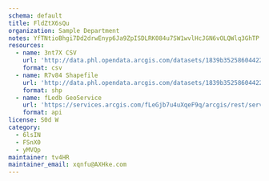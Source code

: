 ```yaml
---
schema: default
title: FldZtX6sQu 
organization: Sample Department 
notes: YfTNtioBhgi7Dd2drwEnyp6Ja9ZpISDLRK084u7SW1wvlHcJGN6vOLQWlq3GhTP 0VokPbjsE8mI5yXe3jZAkU2zefCmAXs9an1t 
resources:
  - name: 3nt7X CSV
    url: 'http://data.phl.opendata.arcgis.com/datasets/1839b35258604422b0b520cbb668df0d_0.csv'
    format: csv
  - name: R7v84 Shapefile
    url: 'http://data.phl.opendata.arcgis.com/datasets/1839b35258604422b0b520cbb668df0d_0.zip'
    format: shp
  - name: fLedb GeoService
    url: 'https://services.arcgis.com/fLeGjb7u4uXqeF9q/arcgis/rest/services/Air_Monitoring_Stations/FeatureServer/0/query'
    format: api
license: S0d W 
category:
  - 6lsIN 
  - FSnX0 
  - yMVQp 
maintainer: tv4HR  
maintainer_email: xqnfu@AXHke.com
---
```


